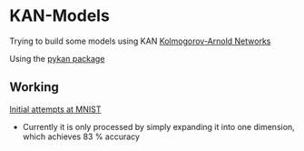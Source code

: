 # KAN-Models
Trying to build some models using KAN [Kolmogorov-Arnold Networks](https://arxiv.org/abs/2404.19756)

Using the [pykan package](https://github.com/KindXiaoming/pykan)

## Working
[Initial attempts at MNIST](./MNIST/MINST.md)
- Currently it is only processed by simply expanding it into one dimension, which achieves 83 % accuracy